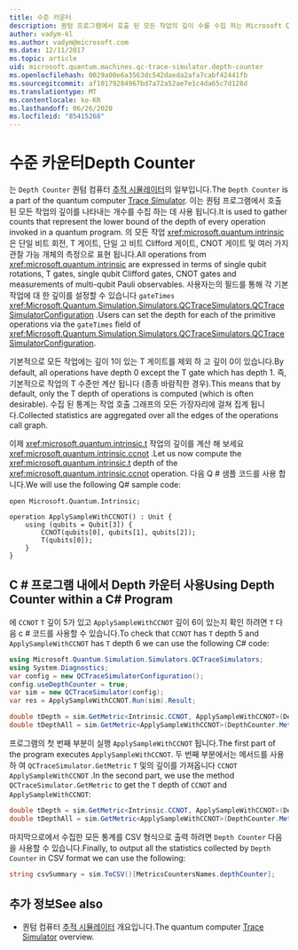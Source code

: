 ```yaml
---
title: 수준 카운터
description: 퀀텀 프로그램에서 호출 된 모든 작업의 깊이 수를 수집 하는 Microsoft QDK Depth 카운터에 대해 알아봅니다.
author: vadym-kl
ms.author: vadym@microsoft.com
ms.date: 12/11/2017
ms.topic: article
uid: microsoft.quantum.machines.qc-trace-simulator.depth-counter
ms.openlocfilehash: 0029a00e6a3563dc542daeda2afa7cabf42441fb
ms.sourcegitcommit: af10179284967bd7a72a52ae7e1c4da65c7d128d
ms.translationtype: MT
ms.contentlocale: ko-KR
ms.lasthandoff: 06/26/2020
ms.locfileid: "85415268"
---
```

# <a name="depth-counter"></a><span data-ttu-id="eb384-103">수준 카운터</span><span class="sxs-lookup"><span data-stu-id="eb384-103">Depth Counter</span></span>

<span data-ttu-id="eb384-104">는 `Depth Counter` 퀀텀 컴퓨터 [추적 시뮬레이터](xref:microsoft.quantum.machines.qc-trace-simulator.intro)의 일부입니다.</span><span class="sxs-lookup"><span data-stu-id="eb384-104">The `Depth Counter` is a part of the quantum computer [Trace Simulator](xref:microsoft.quantum.machines.qc-trace-simulator.intro).</span></span>
<span data-ttu-id="eb384-105">이는 퀀텀 프로그램에서 호출 된 모든 작업의 깊이를 나타내는 개수를 수집 하는 데 사용 됩니다.</span><span class="sxs-lookup"><span data-stu-id="eb384-105">It is used to gather counts that represent the lower bound of the depth of every operation invoked in a quantum program.</span></span> <span data-ttu-id="eb384-106">의 모든 작업 <xref:microsoft.quantum.intrinsic> 은 단일 비트 회전, T 게이트, 단일 고 비트 Clifford 게이트, CNOT 게이트 및 여러 가지 관찰 가능 개체의 측정으로 표현 됩니다.</span><span class="sxs-lookup"><span data-stu-id="eb384-106">All operations from <xref:microsoft.quantum.intrinsic> are expressed in terms of single qubit rotations, T gates, single qubit Clifford gates, CNOT gates and measurements of multi-qubit Pauli observables.</span></span> <span data-ttu-id="eb384-107">사용자는의 필드를 통해 각 기본 작업에 대 한 깊이를 설정할 수 있습니다 `gateTimes` <xref:Microsoft.Quantum.Simulation.Simulators.QCTraceSimulators.QCTraceSimulatorConfiguration> .</span><span class="sxs-lookup"><span data-stu-id="eb384-107">Users can set the depth for each of the primitive operations via the `gateTimes` field of <xref:Microsoft.Quantum.Simulation.Simulators.QCTraceSimulators.QCTraceSimulatorConfiguration>.</span></span>

<span data-ttu-id="eb384-108">기본적으로 모든 작업에는 깊이 1이 있는 T 게이트를 제외 하 고 깊이 0이 있습니다.</span><span class="sxs-lookup"><span data-stu-id="eb384-108">By default, all operations have depth 0 except the T gate which has depth 1.</span></span> <span data-ttu-id="eb384-109">즉, 기본적으로 작업의 T 수준만 계산 됩니다 (종종 바람직한 경우).</span><span class="sxs-lookup"><span data-stu-id="eb384-109">This means that by default, only the T depth of operations is computed (which is often desirable).</span></span> <span data-ttu-id="eb384-110">수집 된 통계는 작업 호출 그래프의 모든 가장자리에 걸쳐 집계 됩니다.</span><span class="sxs-lookup"><span data-stu-id="eb384-110">Collected statistics are aggregated over all the edges of the operations call graph.</span></span> 

<span data-ttu-id="eb384-111">이제 <xref:microsoft.quantum.intrinsic.t> 작업의 깊이를 계산 해 보세요 <xref:microsoft.quantum.intrinsic.ccnot> .</span><span class="sxs-lookup"><span data-stu-id="eb384-111">Let us now compute the <xref:microsoft.quantum.intrinsic.t> depth of the <xref:microsoft.quantum.intrinsic.ccnot> operation.</span></span> <span data-ttu-id="eb384-112">다음 Q # 샘플 코드를 사용 합니다.</span><span class="sxs-lookup"><span data-stu-id="eb384-112">We will use the following Q# sample code:</span></span>

```qsharp
open Microsoft.Quantum.Intrinsic;

operation ApplySampleWithCCNOT() : Unit {
    using (qubits = Qubit[3]) {
        CCNOT(qubits[0], qubits[1], qubits[2]);
        T(qubits[0]);
    }
}
```

## <a name="using-depth-counter-within-a-c-program"></a><span data-ttu-id="eb384-113">C # 프로그램 내에서 Depth 카운터 사용</span><span class="sxs-lookup"><span data-stu-id="eb384-113">Using Depth Counter within a C# Program</span></span>

<span data-ttu-id="eb384-114">에 `CCNOT` `T` 깊이 5가 있고 `ApplySampleWithCCNOT` 깊이 6이 있는지 확인 하려면 `T` 다음 c # 코드를 사용할 수 있습니다.</span><span class="sxs-lookup"><span data-stu-id="eb384-114">To check that `CCNOT` has `T` depth 5 and `ApplySampleWithCCNOT` has `T` depth 6 we can use the following C# code:</span></span>

```csharp
using Microsoft.Quantum.Simulation.Simulators.QCTraceSimulators;
using System.Diagnostics;
var config = new QCTraceSimulatorConfiguration();
config.useDepthCounter = true;
var sim = new QCTraceSimulator(config);
var res = ApplySampleWithCCNOT.Run(sim).Result;

double tDepth = sim.GetMetric<Intrinsic.CCNOT, ApplySampleWithCCNOT>(DepthCounter.Metrics.Depth);
double tDepthAll = sim.GetMetric<ApplySampleWithCCNOT>(DepthCounter.Metrics.Depth);
```

<span data-ttu-id="eb384-115">프로그램의 첫 번째 부분이 실행 `ApplySampleWithCCNOT` 됩니다.</span><span class="sxs-lookup"><span data-stu-id="eb384-115">The first part of the program executes `ApplySampleWithCCNOT`.</span></span> <span data-ttu-id="eb384-116">두 번째 부분에서는 메서드를 사용 하 여 `QCTraceSimulator.GetMetric` `T` 및의 깊이를 가져옵니다 `CCNOT` `ApplySampleWithCCNOT` .</span><span class="sxs-lookup"><span data-stu-id="eb384-116">In the second part, we use the method `QCTraceSimulator.GetMetric` to get the `T` depth of `CCNOT` and `ApplySampleWithCCNOT`:</span></span> 

```csharp
double tDepth = sim.GetMetric<Intrinsic.CCNOT, ApplySampleWithCCNOT>(DepthCounter.Metrics.Depth);
double tDepthAll = sim.GetMetric<ApplySampleWithCCNOT>(DepthCounter.Metrics.Depth);
```

<span data-ttu-id="eb384-117">마지막으로에서 수집한 모든 통계를 CSV 형식으로 출력 하려면 `Depth Counter` 다음을 사용할 수 있습니다.</span><span class="sxs-lookup"><span data-stu-id="eb384-117">Finally, to output all the statistics collected by `Depth Counter` in CSV format we can use the following:</span></span>
```csharp
string csvSummary = sim.ToCSV()[MetricsCountersNames.depthCounter];
```

## <a name="see-also"></a><span data-ttu-id="eb384-118">추가 정보</span><span class="sxs-lookup"><span data-stu-id="eb384-118">See also</span></span> ##

- <span data-ttu-id="eb384-119">퀀텀 컴퓨터 [추적 시뮬레이터](xref:microsoft.quantum.machines.qc-trace-simulator.intro) 개요입니다.</span><span class="sxs-lookup"><span data-stu-id="eb384-119">The quantum computer [Trace Simulator](xref:microsoft.quantum.machines.qc-trace-simulator.intro) overview.</span></span>
